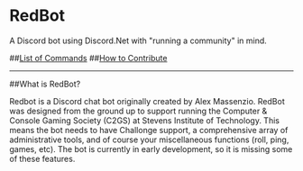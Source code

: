# RedBot
A Discord bot using Discord.Net with "running a community" in mind.

##[List of Commands](https://github.com/AlexMassenzio/RedBot/wiki/List-of-Commands)
##[How to Contribute](https://github.com/AlexMassenzio/RedBot/wiki/How-to-Contribute)

-------

##What is RedBot?

Redbot is a Discord chat bot originally created by Alex Massenzio. RedBot was designed from the ground up to support running the Computer & Console Gaming Society (C2GS) at Stevens Institute of Technology. This means the bot needs to have Challonge support, a comprehensive array of administrative tools, and of course your miscellaneous functions (roll, ping, games, etc). The bot is currently in early development, so it is missing some of these features.
